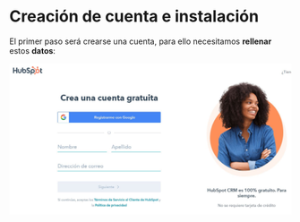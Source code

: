 # Creación de cuenta e instalación

El primer paso será crearse una cuenta, para ello necesitamos **rellenar** estos **datos**:

![PrimerPaso](https://github.com/Meeeldg/hubspot_idp/blob/main/fotos/1.JPG)



